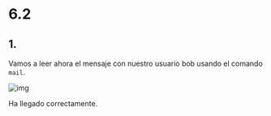 # 6.2
## 1.
Vamos a leer ahora el mensaje con nuestro usuario bob usando el comando `mail`.

![img]()

Ha llegado correctamente.
